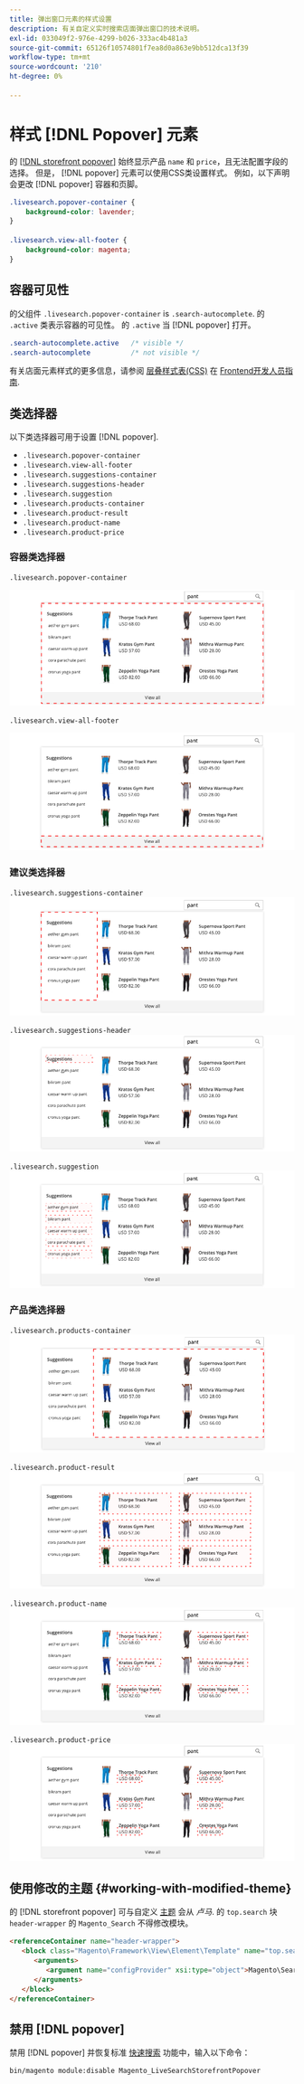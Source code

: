 ```yaml
---
title: 弹出窗口元素的样式设置
description: 有关自定义实时搜索店面弹出窗口的技术说明。
exl-id: 033049f2-976e-4299-b026-333ac4b481a3
source-git-commit: 65126f10574801f7ea8d0a863e9bb512dca13f39
workflow-type: tm+mt
source-wordcount: '210'
ht-degree: 0%

---
```


# 样式 [!DNL Popover] 元素

的 [[!DNL storefront popover]](storefront-popover.md) 始终显示产品 `name` 和 `price`，且无法配置字段的选择。 但是， [!DNL popover] 元素可以使用CSS类设置样式。 例如，以下声明会更改 [!DNL popover] 容器和页脚。

```css
.livesearch.popover-container {
    background-color: lavender;
}

.livesearch.view-all-footer {
    background-color: magenta;
}
```

## 容器可见性

的父组件 `.livesearch.popover-container` is `.search-autocomplete`.  的 `.active` 类表示容器的可见性。 的 `.active` 当 [!DNL popover] 打开。

```css
.search-autocomplete.active   /* visible */
.search-autocomplete          /* not visible */
```

有关店面元素样式的更多信息，请参阅 [层叠样式表(CSS)](https://devdocs.magento.com/guides/v2.4/frontend-dev-guide/css-topics/css-overview.html) 在 [Frontend开发人员指南](https://devdocs.magento.com/guides/v2.4/frontend-dev-guide/bk-frontend-dev-guide.html).

## 类选择器

以下类选择器可用于设置 [!DNL popover].

* `.livesearch.popover-container`
* `.livesearch.view-all-footer`
* `.livesearch.suggestions-container`
* `.livesearch.suggestions-header`
* `.livesearch.suggestion`
* `.livesearch.products-container`
* `.livesearch.product-result`
* `.livesearch.product-name`
* `.livesearch.product-price`

### 容器类选择器

`.livesearch.popover-container`

![[!DNL Popover] 容器](assets/livesearch-popover-container.png)

`.livesearch.view-all-footer`

![查看所有页脚](assets/livesearch-view-all-footer.png)

### 建议类选择器

`.livesearch.suggestions-container`
![建议容器](assets/livesearch-suggestions-container.png)

`.livesearch.suggestions-header`
![建议标题](assets/livesearch-suggestions-header.png)

`.livesearch.suggestion`
![建议](assets/livesearch-suggestion.png)

### 产品类选择器

`.livesearch.products-container`
![产品容器](assets/livesearch-product-container.png)

`.livesearch.product-result`
![产品结果](assets/livesearch-product-result.png)

`.livesearch.product-name`
![产品名称](assets/livesearch-product-name.png)

`.livesearch.product-price`
![产品价格](assets/livesearch-product-price.png)

## 使用修改的主题 {#working-with-modified-theme}

的 [!DNL storefront popover] 可与自定义 [主题](https://devdocs.magento.com/guides/v2.3/frontend-dev-guide/themes/theme-overview.html) 会从 *卢马*. 的 `top.search` 块 `header-wrapper` 的 `Magento_Search` 不得修改模块。

```html
<referenceContainer name="header-wrapper">
   <block class="Magento\Framework\View\Element\Template" name="top.search" as="topSearch" template="Magento_Search::form.mini.phtml">
      <arguments>
         <argument name="configProvider" xsi:type="object">Magento\Search\ViewModel\ConfigProvider</argument>
      </arguments>
   </block>
</referenceContainer>
```

## 禁用 [!DNL popover]

禁用 [!DNL popover] 并恢复标准 [快速搜索](https://docs.magento.com/user-guide/catalog/search-quick.html) 功能中，输入以下命令：

```bash
bin/magento module:disable Magento_LiveSearchStorefrontPopover
```
